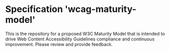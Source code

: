 
# Specification 'wcag-maturity-model'

This is the repository for a proposed W3C Maturity Model that is intended to drive Web Content Accessibility Guidelines compliance and continuous improvement. Please review and provide feedback.
